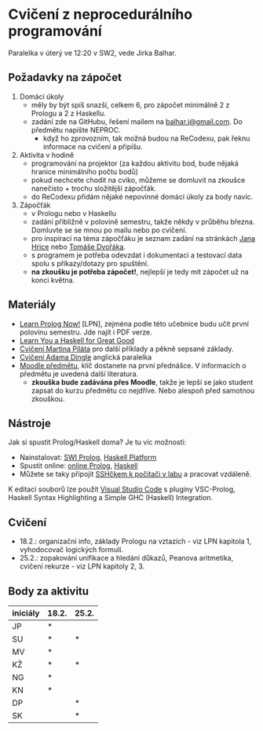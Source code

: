 # Cvičení z neprocedurálního programování

Paralelka v úterý ve 12:20 v SW2, vede Jirka Balhar.

## Požadavky na zápočet

1. Domácí úkoly
    - měly by být spíš snazší, celkem 6, pro zápočet minimálně 2 z Prologu a 2 z Haskellu.
    - zadání zde na GitHubu, řešení mailem na balhar.j@gmail.com. Do předmětu napište NEPROC.
        - když ho zprovozním, tak možná budou na ReCodexu, pak řeknu informace na cvičení a připíšu. 
2. Aktivita v hodině
    - programování na projektor (za každou aktivitu bod, bude nějaká hranice minimálního počtu bodů)
    - pokud nechcete chodit na cviko, můžeme se domluvit na zkoušce nanečisto + trochu složitější zápočťák.
    - do ReCodexu přidám nějaké nepovinné domácí úkoly za body navíc.
3. Zápočťák
    - v Prologu nebo v Haskellu
    - zadání přibližně v polovině semestru, takže někdy v průběhu března. Domluvte se se mnou po mailu nebo po cvičení.
    - pro inspiraci na téma zápočťáku je seznam zadání na stránkách [Jana Hrice](http://kti.mff.cuni.cz/~hric/vyuka/pl_prikl_win.pdf) nebo [Tomáše Dvořáka](https://ksvi.mff.cuni.cz/~dvorak/vyuka/14/NPRG005x01/programy.html).
    - s programem je potřeba odevzdat i dokumentaci a testovací data spolu s příkazy/dotazy pro spuštění.
    - **na zkoušku je potřeba zápočet!**, nejlepší je tedy mít zápočet už na konci května.

## Materiály

- [Learn Prolog Now!](http://www.learnprolognow.org/) [LPN], zejména podle této učebnice budu učit první polovinu semestru. Jde najít i PDF verze.
- [Learn You a Haskell for Great Good](http://learnyouahaskell.com/)
- [Cvičení Martina Piláta](https://martinpilat.com/cs/neproceduralni-programovani) pro další příklady a pěkně sepsané základy.
- [Cvičení Adama Dingle](https://ksvi.mff.cuni.cz/~dingle/2019-20/npp/npp.html) anglická paralelka
- [Moodle předmětu](https://dl1.cuni.cz/course/view.php?id=5223), klíč dostanete na první přednášce. V informacích o předmětu je uvedená další literatura.
    - **zkouška bude zadávána přes Moodle**, takže je lepší se jako student zapsat do kurzu předmětu co nejdříve. Nebo alespoň před samotnou zkouškou.
## Nástroje

Jak si spustit Prolog/Haskell doma? Je tu víc možností:

- Nainstalovat: [SWI Prolog](https://www.swi-prolog.org/), [Haskell Platform](https://www.haskell.org/platform/)
- Spustit online: [online Prolog](https://swish.swi-prolog.org/), [Haskell](https://repl.it/languages/haskell)
- Můžete se taky připojit [SSHčkem k počítači v labu](https://kam.mff.cuni.cz/~stinovlas/unix/navody/pripojeni-do-labu) a pracovat vzdáleně.

K editaci souborů lze použít [Visual Studio Code](https://code.visualstudio.com/) s pluginy VSC-Prolog, Haskell Syntax Highlighting a Simple GHC (Haskell) Integration.

## Cvičení

- 18.2.: organizační info, základy Prologu na vztazích - viz LPN kapitola 1, vyhodocovač logických formulí.
- 25.2.: zopakování unifikace a hledání důkazů, Peanova aritmetika, cvičení rekurze - viz LPN kapitoly 2, 3.

## Body za aktivitu

| iniciály | 18.2. | 25.2. |
| -------- | ----- | ----- |
| JP       | *     |       |
| SU       | *     | *     |
| MV       | *     |       |
| KŽ       | *     | *     |
| NG       | *     |       |
| KN       | *     |       |
| DP       |       | *     |
| SK       |       | *     |